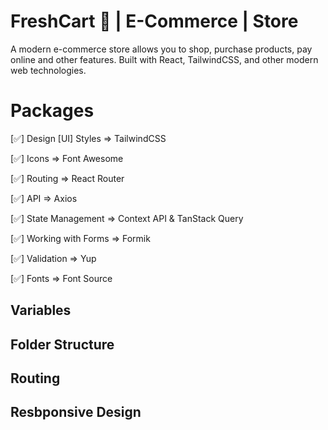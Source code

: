 # FreshCart 🛒 | E-Commerce | Store
A modern e-commerce store allows you to shop, purchase products, pay online and other features. Built with React, TailwindCSS, and other modern web technologies.

# Packages
[✅] Design [UI] Styles => TailwindCSS

[✅] Icons              => Font Awesome

[✅] Routing            => React Router

[✅] API                => Axios

[✅] State Management   => Context API & TanStack Query

[✅] Working with Forms => Formik

[✅] Validation         => Yup

[✅] Fonts              => Font Source

## Variables

## Folder Structure

## Routing

## Resbponsive Design
